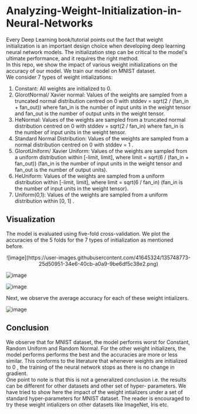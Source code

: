 # Analyzing-Weight-Initialization-in-Neural-Networks
Every Deep Learning book/tutorial points out the fact that weight initialization is an important design choice when developing deep learning neural network models. The initialization step can be critical to the model's ultimate performance, and it requires the right method. <br>
In this repo, we show the impact of various weight initializations on the accuracy of our model. We train our model on MNIST dataset. <br>
We consider 7 types of weight intializations:
<ol>
  <li> Constant: All weights are initialized to 0. </li>
  <li> GlorotNormal/ Xavier normal: Values of the weights are sampled from a truncated normal distribution centred on 0 with stddev = sqrt(2 / (fan_in + fan_out)) where fan_in is the number of input units in the weight tensor and fan_out is the number of output units in the weight tensor. </li>
  <li> HeNormal: Values of the weights are sampled from a truncated normal distribution centred on 0 with stddev = sqrt(2 / fan_in) where fan_in is the number of input units in the weight tensor. </li>
  <li> Standard Normal Distribution: Values of the weights are sampled from a normal distribution centred on 0 with stddev = 1 . </li>
  <li> GlorotUniform/ Xavier Uniform: Values of the weights are sampled from a uniform distribution within [-limit, limit], where limit = sqrt(6 / (fan_in + fan_out)) (fan_in is the number of input units in the weight tensor and fan_out is the number of output units). </li>
  <li> HeUniform: Values of the weights are sampled from a uniform distribution within [-limit, limit], where limit = sqrt(6 / fan_in) (fan_in is the number of input units in the weight tensor). </li>
  <li> Uniform(0,1): Values of the weights are sampled from a uniform distribution within [0, 1] . </li>
 </ol>
 
## Visualization
The model is evaluated using five-fold cross-validation. We plot the accuracies of the 5 folds for the 7 types of initialization as mentioned before.

<center> ![image](https://user-images.githubusercontent.com/41645324/135748773-25d50951-34e6-40cb-a0a9-9be6df5c38e2.png) </center>

![image](https://user-images.githubusercontent.com/41645324/135748809-cae035be-9be6-4b4b-bd1d-e236cf9ca11e.png)

![image](https://user-images.githubusercontent.com/41645324/135748852-a0c3739e-8396-4436-abd3-8026acfc7396.png)

Next, we observe the average accuracy for each of these weight intializers.

![image](https://user-images.githubusercontent.com/41645324/135749080-357c4db3-12db-4adc-9fb1-da87245c943d.png)

## Conclusion
We observe that for MNIST dataset, the model performs worst for Constant, Random Uniform and Random Normal. For the other weight initializers, the model performs performs the best and the accuracies are more or less similar. This conforms to the literature that whenever weights are initialized to 0 , the training of the neural network stops as there is no change in gradient. <br>
One point to note is that this is not a generalized conclusion i.e. the results can be different for other datasets and other set of hyper- parameters. We have tried to show here the impact of the weight intializers under a set of standard hyper-parameters for MNIST dataset. The reader is encouraged to try these weight intializers on other datasets like ImageNet, Iris etc. <br>


